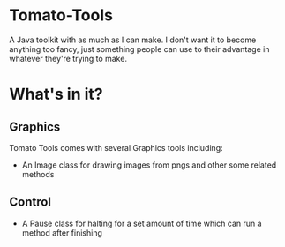 # Tomato-Tools
A Java toolkit with as much as I can make.
I don't want it to become anything too fancy,
just something people can use to their advantage in whatever they're trying to make.

# What's in it?
## Graphics
Tomato Tools comes with several Graphics tools including:
- An Image class for drawing images from pngs and other some related methods

## Control
- A Pause class for halting for a set amount of time which can run a method after finishing
